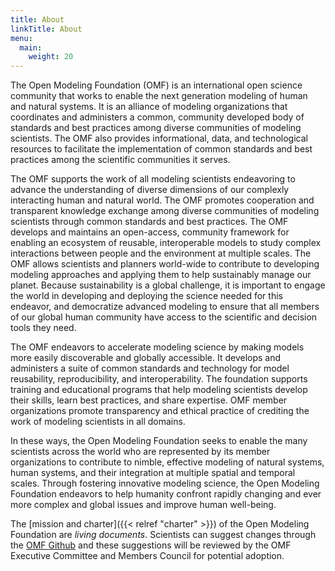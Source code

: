 ```yaml
---
title: About
linkTitle: About
menu:
  main:
    weight: 20
---
```



The Open Modeling Foundation (OMF) is an international open science community that works to enable the next generation modeling of human and natural systems. It is an alliance of modeling organizations that coordinates and administers a common, community developed body of standards and best practices among diverse communities of modeling scientists. The OMF also provides informational, data, and technological resources to facilitate the implementation of common standards and best practices among the scientific communities it serves.

The OMF supports the work of all modeling scientists endeavoring to advance the understanding of diverse dimensions of our complexly interacting human and natural world. The OMF promotes cooperation and transparent knowledge exchange among diverse communities of modeling scientists through common standards and best practices. The OMF develops and maintains an open-access, community framework for enabling an ecosystem of reusable, interoperable models to study complex interactions between people and the environment at multiple scales. The OMF allows scientists and planners world-wide to contribute to developing modeling approaches and applying them to help sustainably manage our planet. Because sustainability is a global challenge, it is important to engage the world in developing and deploying the science needed for this endeavor, and democratize advanced modeling to ensure that all members of our global human community have access to the scientific and decision tools they need.  

The OMF endeavors to accelerate modeling science by making models more easily discoverable and globally accessible. It develops and administers a suite of common standards and technology for model reusability, reproducibility, and interoperability. The foundation supports training and educational programs that help modeling scientists develop their skills, learn best practices, and share expertise. OMF member organizations promote transparency and ethical practice of crediting the work of modeling scientists in all domains. 

In these ways, the Open Modeling Foundation seeks to enable the many scientists across the world who are represented by its member organizations to contribute to nimble, effective modeling of natural systems, human systems, and their integration at multiple spatial and temporal scales. Through fostering innovative modeling science, the Open Modeling Foundation endeavors to help humanity confront rapidly changing and ever more complex and global issues and improve human well-being.

The [mission and charter]({{< relref "charter" >}}) of the Open Modeling Foundation are *living documents*. Scientists can suggest changes through the [OMF Github](https://github.com/openmodelingfoundation/openmodelingfoundation.github.io) and these suggestions will be reviewed by the OMF Executive Committee and Members Council for potential adoption.
